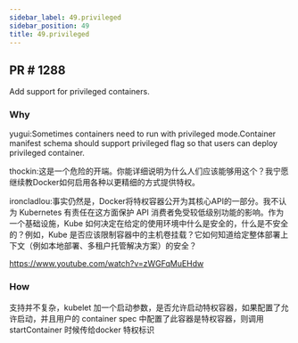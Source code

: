 ```yaml
---
sidebar_label: 49.privileged
sidebar_position: 49
title: 49.privileged
---
```


## PR # 1288

Add support for privileged containers.

### Why

yugui:Sometimes containers need to run with privileged mode.Container manifest schema should support privileged flag so that users can deploy privileged container.

thockin:这是一个危险的开端。你能详细说明为什么人们应该能够用这个？我宁愿继续教Docker如何启用各种以更精细的方式提供特权。

ironcladlou:事实仍然是，Docker将特权容器公开为其核心API的一部分。我不认为 Kubernetes 有责任在这方面保护 API 消费者免受较低级别功能的影响。作为一个基础设施，Kube 如何决定在给定的使用环境中什么是安全的，什么是不安全的？例如，Kube 是否应该限制容器中的主机卷挂载？它如何知道给定整体部署上下文（例如本地部署、多租户托管解决方案）的安全？

https://www.youtube.com/watch?v=zWGFqMuEHdw

### How

支持并不复杂，kubelet 加一个启动参数，是否允许启动特权容器，如果配置了允许启动，并且用户的 container spec 中配置了此容器是特权容器，则调用 startContainer 时候传给docker 特权标识
